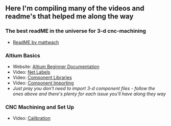 ## Here I'm compiling many of the videos and readme's that helped me along the way

### The best readME in the universe for 3-d cnc-machining
* [ReadME by mattwach](https://github.com/mattwach/cnc_pcb_tools?tab=readme-ov-file)

### Altium Basics
* Website: [Altium Beginner Documentation](https://www.altium.com/documentation/altium-designer/tutorial-complete-design-walkthrough)
* Video: [Net Labels](https://www.youtube.com/watch?v=HaL3MAUx6Lw)
* Video: [Component Libraries](https://www.youtube.com/watch?v=6h-Z_NJibI8&t=234s)
* Video: [Component Importing](https://www.youtube.com/watch?v=LmAzsCiBLCs)
* *Just pray you don't need to import 3-d component files - follow the ones above and there's plenty for each issue you'll have along they way*

### CNC Machining and Set Up
* Video: [Calibration](https://www.youtube.com/watch?v=u4Mcjz7IP10&t=16s)
